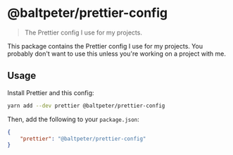 # @baltpeter/prettier-config

> The Prettier config I use for my projects.

This package contains the Prettier config I use for my projects. You probably don't want to use this unless you're working on a project with me.

## Usage

Install Prettier and this config:

```sh
yarn add --dev prettier @baltpeter/prettier-config
```

Then, add the following to your `package.json`:

```json
{
    "prettier": "@baltpeter/prettier-config"
}
```
